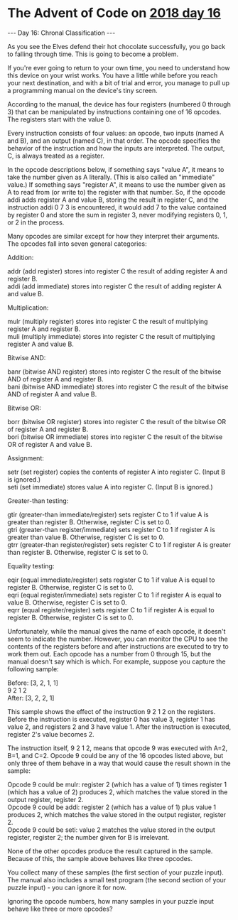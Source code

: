 # The Advent of Code on [2018 day 16](https://adventofcode.com/2018/day/16)

--- Day 16: Chronal Classification ---

As you see the Elves defend their hot chocolate successfully, you go back to falling through time. This is going to become a problem.

If you're ever going to return to your own time, you need to understand how this device on your wrist works. You have a little while before you reach your next destination, and with a bit of trial and error, you manage to pull up a programming manual on the device's tiny screen.

According to the manual, the device has four registers (numbered 0 through 3) that can be manipulated by instructions containing one of 16 opcodes. The registers start with the value 0.

Every instruction consists of four values: an opcode, two inputs (named A and B), and an output (named C), in that order. The opcode specifies the behavior of the instruction and how the inputs are interpreted. The output, C, is always treated as a register.

In the opcode descriptions below, if something says "value A", it means to take the number given as A literally. (This is also called an "immediate" value.) If something says "register A", it means to use the number given as A to read from (or write to) the register with that number. So, if the opcode addi adds register A and value B, storing the result in register C, and the instruction addi 0 7 3 is encountered, it would add 7 to the value contained by register 0 and store the sum in register 3, never modifying registers 0, 1, or 2 in the process.

Many opcodes are similar except for how they interpret their arguments. The opcodes fall into seven general categories:

Addition:

addr (add register) stores into register C the result of adding register A and register B.\
addi (add immediate) stores into register C the result of adding register A and value B.

Multiplication:

mulr (multiply register) stores into register C the result of multiplying register A and register B.\
muli (multiply immediate) stores into register C the result of multiplying register A and value B.

Bitwise AND:

banr (bitwise AND register) stores into register C the result of the bitwise AND of register A and register B.\
bani (bitwise AND immediate) stores into register C the result of the bitwise AND of register A and value B.

Bitwise OR:

borr (bitwise OR register) stores into register C the result of the bitwise OR of register A and register B.\
bori (bitwise OR immediate) stores into register C the result of the bitwise OR of register A and value B.

Assignment:

setr (set register) copies the contents of register A into register C. (Input B is ignored.)\
seti (set immediate) stores value A into register C. (Input B is ignored.)

Greater-than testing:

gtir (greater-than immediate/register) sets register C to 1 if value A is greater than register B. Otherwise, register C is set to 0.\
gtri (greater-than register/immediate) sets register C to 1 if register A is greater than value B. Otherwise, register C is set to 0.\
gtrr (greater-than register/register) sets register C to 1 if register A is greater than register B. Otherwise, register C is set to 0.

Equality testing:

eqir (equal immediate/register) sets register C to 1 if value A is equal to register B. Otherwise, register C is set to 0.\
eqri (equal register/immediate) sets register C to 1 if register A is equal to value B. Otherwise, register C is set to 0.\
eqrr (equal register/register) sets register C to 1 if register A is equal to register B. Otherwise, register C is set to 0.

Unfortunately, while the manual gives the name of each opcode, it doesn't seem to indicate the number. However, you can monitor the CPU to see the contents of the registers before and after instructions are executed to try to work them out.  Each opcode has a number from 0 through 15, but the manual doesn't say which is which. For example, suppose you capture the following sample:

Before: [3, 2, 1, 1]\
9 2 1 2\
After:  [3, 2, 2, 1]

This sample shows the effect of the instruction 9 2 1 2 on the registers. Before the instruction is executed, register 0 has value 3, register 1 has value 2, and registers 2 and 3 have value 1. After the instruction is executed, register 2's value becomes 2.

The instruction itself, 9 2 1 2, means that opcode 9 was executed with A=2, B=1, and C=2. Opcode 9 could be any of the 16 opcodes listed above, but only three of them behave in a way that would cause the result shown in the sample:

Opcode 9 could be mulr: register 2 (which has a value of 1) times register 1 (which has a value of 2) produces 2, which matches the value stored in the output register, register 2.\
Opcode 9 could be addi: register 2 (which has a value of 1) plus value 1 produces 2, which matches the value stored in the output register, register 2.\
Opcode 9 could be seti: value 2 matches the value stored in the output register, register 2; the number given for B is irrelevant.

None of the other opcodes produce the result captured in the sample. Because of this, the sample above behaves like three opcodes.

You collect many of these samples (the first section of your puzzle input). The manual also includes a small test program (the second section of your puzzle input) - you can ignore it for now.

Ignoring the opcode numbers, how many samples in your puzzle input behave like three or more opcodes?